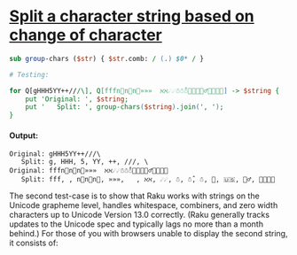 [1]: https://rosettacode.org/wiki/Split_a_character_string_based_on_change_of_character

# [Split a character string based on change of character][1]



```perl
sub group-chars ($str) { $str.comb: / (.) $0* / }

# Testing:

for Q[gHHH5YY++///\], Q[fff﻿﻿﻿n⃗n⃗n⃗»»»  ℵℵ☄☄☃☃̂☃🤔🇺🇸🤦‍♂️👨‍👩‍👧‍👦] -> $string {
    put 'Original: ', $string;
    put '   Split: ', group-chars($string).join(', ');
}
```

#### Output:
```
Original: gHHH5YY++///\
   Split: g, HHH, 5, YY, ++, ///, \
Original: fff﻿﻿﻿n⃗n⃗n⃗»»»  ℵℵ☄☄☃☃̂☃🤔🇺🇸🤦‍♂️👨‍👩‍👧‍👦
   Split: fff, ﻿﻿﻿, n⃗n⃗n⃗, »»»,   , ℵℵ, ☄☄, ☃, ☃̂, ☃, 🤔, 🇺🇸, 🤦‍♂️, 👨‍👩‍👧‍👦
```


The second test-case is to show that Raku works with strings on the Unicode grapheme level, handles whitespace, combiners, and zero width characters up to Unicode Version 13.0 correctly. (Raku generally tracks updates to the Unicode spec and typically lags no more than a month behind.) For those of you with browsers unable to display the second string, it consists of:
